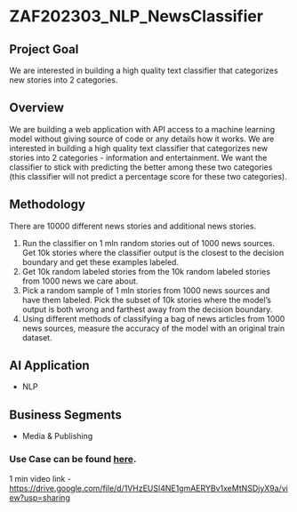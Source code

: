 # ZAF202303_NLP_NewsClassifier

## Project Goal

We are interested in building a high quality text classifier that categorizes new stories into 2 categories.

## Overview
We are building a web application with API access to a machine learning model without giving source of code or any details how it works. We are interested in building a high quality text classifier that categorizes new stories into 2 categories - information and entertainment. We want the classifier to stick with predicting the better among these two categories (this classifier will not predict a percentage score for these two categories).

## Methodology

There are 10000 different news stories and additional news stories.
1. Run the classifier on 1 mln random stories out of 1000 news sources. Get 10k stories where the classifier output is the closest to the decision boundary and get these examples labeled.
2. Get 10k random labeled stories from the 10k random labeled stories from 1000 news we care about.
3. Pick a random sample of 1 mln stories from 1000 news sources and have them labeled. Pick the subset of 10k stories where the model’s output is both wrong and farthest away from the decision boundary.
4. Using different methods of classifying a bag of news articles from 1000 news sources, measure the accuracy of the model with an original train dataset.

## AI Application
- NLP

## Business Segments
- Media & Publishing




### Use Case can be found [here](https://docs.google.com/document/d/1zDueu4PD7Nwj_7dxiXWyluaCejUx2fpI2ebWugNL39k/edit?usp=sharing).
1 min video link - https://drive.google.com/file/d/1VHzEUSl4NE1gmAERYBv1xeMtNSDjyX9a/view?usp=sharing
